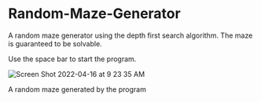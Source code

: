 # Random-Maze-Generator
A random maze generator using the depth first search algorithm. The maze is guaranteed to be solvable. 

Use the space bar to start the program.

![Screen Shot 2022-04-16 at 9 23 35 AM](https://user-images.githubusercontent.com/34083543/163660478-5844ff2a-7ff3-4561-9ccd-7a9d276aff55.png)

A random maze generated by the program

